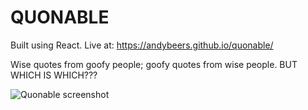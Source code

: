 # QUONABLE

Built using React.
Live at: https://andybeers.github.io/quonable/

Wise quotes from goofy people; goofy quotes from wise people. BUT WHICH IS WHICH???

<img src="http://i.imgur.com/c1a7ply.png" alt="Quonable screenshot">
